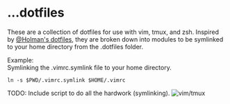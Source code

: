 # ...dotfiles

These are a collection of dotfiles for use with vim, tmux, and zsh. Inspired
by [@Holman's dotfiles](https://github.com/holman/dotfiles), they are broken down into modules to be symlinked to
your home directory from the .dotfiles folder.

Example:  
Symlinking the .vimrc.symlink file to your home directory.
```
ln -s $PWD/.vimrc.symlink $HOME/.vimrc
```  
TODO: Include script to do all the hardwork (symlinking).
![vim/tmux](http://i.imgur.com/1wvPhwT.png)
